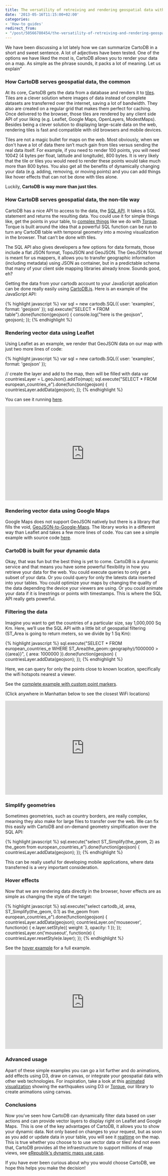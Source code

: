 ```yaml
---
title: The versatility of retreiving and rendering geospatial data with CartoDB
date: '2013-05-16T11:15:00+02:00'
categories:
- 'How-to guides'
redirect_from:
- "/post/50566780454/the-versatility-of-retreiving-and-rendering-geospatial/"
---
```


We have been discussing a lot lately how we can summarize CartoDB in a short and sweet sentence. A lot of adjectives have been tested. One of the options we have liked the most is, CartoDB allows you to render your data on a map. As simple as the phrase sounds, it packs a lot of meaning. Let us explain"

### How CartoDB serves geospatial data, the common

At its core, CartoDB gets the data from a database and renders it to <a href="http://wiki.openstreetmap.org/wiki/Tiles" title="Tiles at wikipedia" target="_blank">tiles</a>. Tiles are a clever solution where images of data instead of complete datasets are transferred over the internet, saving a lot of bandwidth. They also are created on a regular grid that makes them perfect for caching. Once delivered to the browser, those tiles are rendered by any client side API of your liking (e.g. Leaflet, Google Maps, OpenLayers, ModestMaps). Besides being a clever solution to displaying large-scale data on the web, rendering tiles is fast and compatible with old browsers and mobile devices.

Tiles are not a magic bullet for maps on the web. Most obviously, when we don't have a lot of data there isn’t much gain from tiles versus sending the real data itself. For example, if you need to render 100 points, you will need 100*4*2 (4 bytes per float, latitude and longitude), 800 bytes. It is very likely that the tile or tiles you would need to render these points would take much more than 800 bytes. You also get all the benefits of dynamically changing your data (e.g. adding, removing, or moving points) and you can add things like hover effects that can not be done with tiles alone.

Luckily, **CartoDB is way more than just tiles**.

### How CartoDB serves geospatial data, the non-tile way

CartoDB has a nice API to access to the data, the <a href="http://developers.cartodb.com/documentation/cartodb-apis.html#sql_api" title="CartoDB SQL API" target="_blank">SQL API</a>. It takes a SQL statement and returns the resulting data. You could use it for simple things like, get the points in your table, to <a href="https://github.com/CartoDB/torque/blob/master/src/grid_layer.js#L204" title="Torque snippet" target="_blank">complex things</a> like we do with <a href="http://mwcimpact.com" title="Mwc Impact" target="_blank">Torque</a>. Torque is built around the idea that a powerful SQL function can be run to turn any CartoDB table with temporal geometry into a moving visualization in the browser. That can’t be done with tiles.

The SQL API also gives developers a few options for data formats, those include a flat JSON format, TopoJSON and GeoJSON. The GeoJSON format is meant for us mappers, it allows you to transfer geographic information (including metadata) using JSON as container, but in a predictable schema that many of your client side mapping libraries already know. Sounds good, eh?

Getting the data from your cartodb account to your JavaScript application can be done really easily using <a href="http://github.com/cartodb/cartodb.js" title="CartoDB js" target="_blank">CartoDB.js</a>. Here is an example of the JavaScript API:

{% highlight javascript %}
var sql = new cartodb.SQL({ user: 'examples', format: 'geojson' });
sql.execute("SELECT * FROM table").done(function(geojson) {
  console.log("here is the geojson", geojson);
});
{% endhighlight %}

### Rendering vector data using Leaflet

Using Leaflet as an example, we render that GeoJSON data on our map with just two more lines of code:

{% highlight javascript %}
var sql = new cartodb.SQL({ user: 'examples', format: 'geojson' });

// create the layer and add to the map, then will be filled with data
var countriesLayer = L.geoJson().addTo(map);
sql.execute("SELECT * FROM european_countries_e").done(function(geojson) {
  countriesLayer.addData(geojson);
});
{% endhighlight %}

You can see it running <a href="http://cartodb.github.io/cartodb.js/examples/leaflet_vector.html" title="Leaflet vector example" target="_blank">here</a>.

<iframe frameborder="0" height="300px" src="http://cartodb.github.io/cartodb.js/examples/leaflet_vector.html" width="100%"></iframe>

### Rendering vector data using Google Maps

Google Maps does not support GeoJSON natively but there is a library that fills the void, <a href="https://github.com/JasonSanford/GeoJSON-to-Google-Maps" title="GeoJSON to Google Maps" target="_blank">GeoJSON-to-Google-Maps</a>. The library works in a different way than Leaflet and takes a few more lines of code. You can see a simple example with source code <a href="http://cartodb.github.io/cartodb.js/examples/gmaps_vector.html" title="Gmaps vector example" target="_blank">here</a>.

### CartoDB is built for your dynamic data

Okay, that was fun but the best thing is yet to come. CartoDB is a dynamic service and that means you have some powerful flexibility in how you retrieve your data for the web. You could execute queries to only get a subset of your data. Or you could query for only the latests data inserted into your tables. You could optimize your maps by changing the quality of the data depending the device your viewers are using. Or you could animate your data if it is linestrings or points with timestamps. This is where the SQL API really gets powerful.

### Filtering the data

Imagine you want to get the countries of a particular size, say 1,000,000 Sq Km. Here, we’ll use the SQL API with a little bit of geospatial filtering (ST_Area is going to return meters, so we divide by 1 Sq Km):

{% highlight javascript %}
sql.execute("SELECT * FROM european_countries_e WHERE ST_Area(the_geom::geography)/1000000 > {{area}}", { area: 1000000 }).done(function(geojson) {
  countriesLayer.addData(geojson);
});
{% endhighlight %}

Here, we can query for only the points close to known location, specifically the wifi hotspots nearest a viewer.

See the <a href="http://cartodb.github.io/cartodb.js/examples/leaflet_vector_query_distance.html" title="leaflet custom point markers example" target="_blank">complete example with custom point markers</a>.

(Click anywhere in Manhattan below to see the closest WiFi locations)

<iframe frameborder="0" height="300px" src="http://cartodb.github.io/cartodb.js/examples/leaflet_vector_query_distance.html" width="100%"></iframe>

### Simplify geometries

Sometimes geometries, such as country borders, are really complex, meaning they also make for large files to transfer over the web. We can fix this easily with CartoDB and on-demand geometry simplification over the SQL API:

{% highlight javascript %}
sql.execute("select ST_Simplify(the_geom, 2) as the_geom from european_countries_e").done(function(geojson) {
  countriesLayer.addData(geojson);
});
{% endhighlight %}

This can be really useful for developing mobile applications, where data transferred is a very important consideration.

### Hover effects

Now that we are rendering data directly in the browser, hover effects are as simple as changing the style of the target:

{% highlight javascript %}
sql.execute("select cartodb_id, area, ST_Simplify(the_geom, 0.1) as the_geom from european_countries_e").done(function(geojson) {
  countriesLayer.addData(geojson);
  countriesLayer.on('mouseover', function(e) {
    e.layer.setStyle({
    weight: 3,
    opacity: 1
  });
});
countriesLayer.on('mouseout', function(e) {
  countriesLayer.resetStyle(e.layer);
});
{% endhighlight %}

See the <a href="http://cartodb.github.io/cartodb.js/examples/leaflet_vector_hover.html" title="Leaflet hover example" target="_blank">hover example</a> for a full example.

<iframe frameborder="0" height="300px" src="http://cartodb.github.io/cartodb.js/examples/leaflet_vector_hover.html" width="100%"></iframe>

### Advanced usage

Apart of these simple examples you can go a lot further and do animations, add effects using D3, draw on canvas, or integrate your geospatial data with other web technologies. For inspiration, take a look at this <a href="http://vizzuality.github.io/HTML5-experiments/earthquakes/index.html#2/0.0/41.4" title="Earthquakes visualization" target="_blank">animated visualization</a> showing the earthquakes using D3 or <a href="https://github.com/CartoDB/torque" title="Torque library" target="_blank">Torque</a>, our library to create animations using canvas.

### Conclusions

Now you’ve seen how CartoDB can dynamically filter data based on user actions and can provide vector layers to display right on Leaflet and Google Maps.  This is one of the key advantages of CartoDB, it allows you to show your dynamic data. Not only based on changes to your request, but as soon as you add or update data in your table, you will see it <a href="http://cartodb.com/realtime" title="Realtime at CartoDB" target="_blank">realtime</a> on the map. This is true whether you choose to to use vector data or tiles! And not even that, CartoDB provides all the infraestructure to support millions of map views, see <a href="http://blog.cartodb.com/post/49435864561/erepublik-brings-cartodbs-dynamic-mapping-to-online" title="eRepublic post at CartoDB" target="_blank">eRepublik's dynamic maps use case</a>.

If you have ever been curious about why you would choose CartoDB, we hope this helps you make the decision!
